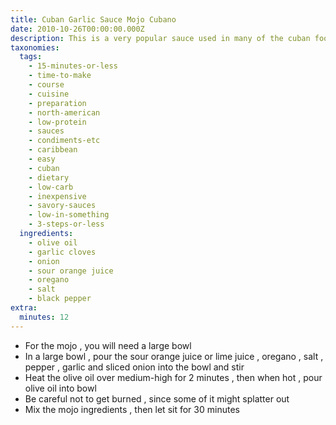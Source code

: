 ```yaml
---
title: Cuban Garlic Sauce Mojo Cubano
date: 2010-10-26T00:00:00.000Z
description: This is a very popular sauce used in many of the cuban food recipes.
taxonomies:
  tags:
    - 15-minutes-or-less
    - time-to-make
    - course
    - cuisine
    - preparation
    - north-american
    - low-protein
    - sauces
    - condiments-etc
    - caribbean
    - easy
    - cuban
    - dietary
    - low-carb
    - inexpensive
    - savory-sauces
    - low-in-something
    - 3-steps-or-less
  ingredients:
    - olive oil
    - garlic cloves
    - onion
    - sour orange juice
    - oregano
    - salt
    - black pepper
extra:
  minutes: 12
---
```

 - For the mojo , you will need a large bowl
 - In a large bowl , pour the sour orange juice or lime juice , oregano , salt , pepper , garlic and sliced onion into the bowl and stir
 - Heat the olive oil over medium-high for 2 minutes , then when hot , pour olive oil into bowl
 - Be careful not to get burned , since some of it might splatter out
 - Mix the mojo ingredients , then let sit for 30 minutes
